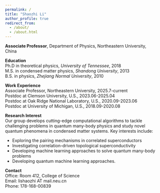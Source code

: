 ```yaml
---
permalink: /
title: "Shaozhi Li"
author_profile: true
redirect_from: 
  - /about/
  - /about.html
---
```

__Associate Professor__, Department of Physics, Northeastern University, China<br>

__Education__<br>
Ph.D in theoretical physics, *University of Tennessee*, 2018<br>
M.S. in condensed matter physics, *Shandong University*, 2013<br>
B.S. in physics, *Zhejiang Normal University*, 2010<br>

__Work Experience__<br>
Associate Professor, Northeastern University, 2025.7-current<br>
Postdoc at Clemson University, U.S., 2023.06-2025.04<br>
Postdoc at Oak Ridge National Laboratory, U.S., 2020.09-2023.06<br>
Postdoc at University of Michigan, U.S., 2018.09-2020.08<br>

__Research Interest__<br>
Our group develops cutting-edge computational algorithms to tackle challenging problems in quantum many-body physics and study novel quantum phenomena in condensed matter systems. Key interests include:
- Exploring the pairing mechanisms in correlated superconductors 
- Investigating correlation-driven topological superconductivity
- Developing machine learning approaches to solve quantum many-body problems
- Developing quantum machine learning approaches.


__Contact__<br>
Office: Room 412, College of Science<br>
Email: lishaozhi AT mail.neu.cn<br>
Phone: 178-168-00839<br>



